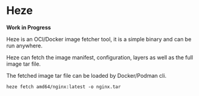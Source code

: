 # Heze

**Work in Progress**

Heze is an OCI/Docker image fetcher tool, it is a simple binary and can be run anywhere.

Heze can fetch the image manifest, configuration, layers as well as the full image tar file.

The fetched image tar file can be loaded by Docker/Podman cli.

```
heze fetch amd64/nginx:latest -o nginx.tar
```
